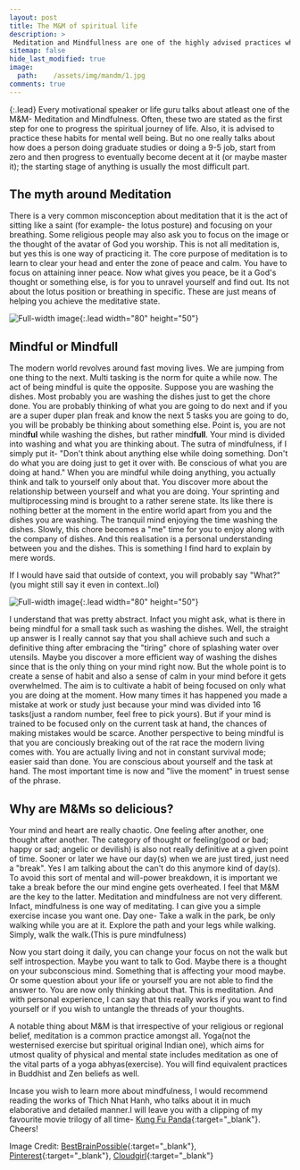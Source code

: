 ```yaml
---
layout: post
title: The M&M of spiritual life
description: >
 Meditation and Mindfullness are one of the highly advised practices when we talk about healthy living and spirituality. But there are a lot of misconceptions and myths around these. And most of us don't know how to actually do these in our daily city life. Let's discuss.
sitemap: false
hide_last_modified: true
image:
  path:    /assets/img/mandm/1.jpg
comments: true
---
```


{:.lead}
Every motivational speaker or life guru talks about atleast one of the M&M- Meditation and Mindfulness. Often, these two are stated as the first step for one to progress the spiritual journey of life. Also, it is advised to practice these habits for mental well being. But no one really talks about how does a person doing graduate studies or doing a 9-5 job, start from zero and then progress to eventually become decent at it (or maybe master it); the starting stage of anything is usually the most difficult part.

## The myth around Meditation
There is a very common misconception about meditation that it is the act of sitting like a saint (for example- the lotus posture) and focusing on your breathing. Some religious people may also ask you to focus on the image or the thought of the avatar of God you worship. This is not all meditation is, but yes this is one way of practicing it. The core purpose of meditation is to learn to clear your head and enter the zone of peace and calm. You have to focus on attaining inner peace. Now what gives you peace, be it a God's thought or something else, is for you to unravel yourself and find out. Its not about the lotus position or breathing in specific. These are just means of helping you achieve the meditative state. 

![Full-width image](/blog/assets/img/mandm/2.jpg){:.lead width="80" height="50"} 

## Mindful or Mindfull
The modern world revolves around fast moving lives. We are jumping from one thing to the next. Multi tasking is the norm for quite a while now. The act of being mindful is quite the opposite. Suppose you are washing the dishes. Most probably you are washing the dishes just to get the chore done. You are probably thinking of what you are going to do next and if you are a super duper plan freak and know the next 5 tasks you are going to do, you will be probably be thinking about something else. Point is, you are not mind<strong>ful</strong> while washing the dishes, but rather mind<strong>full</strong>. Your mind is divided into washing and what you are thinking about. The sutra of mindfulness, if I simply put it- "Don't think about anything else while doing something. Don't do what you are doing just to get it over with. Be conscious of what you are doing at hand." When you are mindful while doing anything, you actually think and talk to yourself only about that. You discover more about the relationship between yourself and what you are doing. Your sprinting and multiprocessing mind is brought to a rather serene state. Its like there is nothing better at the moment in the entire world apart from you and the dishes you are washing. The tranquil mind enjoying the time washing the dishes. Slowly, this chore becomes a "me" time for you to enjoy along with the company of dishes. And this realisation is a personal understanding between you and the dishes. This is something I find hard to explain by mere words.

If I would have said that outside of context, you will probably say "What?"(you might still say it even in context..lol)

![Full-width image](/blog/assets/img/mandm/3.jpg){:.lead width="80" height="50"}

I understand that was pretty abstract. Infact you might ask, what is there in being mindful for a small task such as washing the dishes.  Well, the straight up answer is I really cannot say that you shall achieve such and such a definitive thing after embracing the "tiring" chore of splashing water over utensils. Maybe you discover a more efficient way of washing the dishes since that is the only thing on your mind right now. But the whole point is to create a sense of habit and also a sense of calm in your mind before it gets overwhelmed. The aim is to cultivate a habit of being focused on only what you are doing at the moment. How many times it has happened you made a mistake at work or study just because your mind was divided into 16 tasks(just a random number, feel free to pick yours). But if your mind is trained to be focused only on the current task at hand, the chances of making mistakes would be scarce. Another perspective to being mindful is that you are conciously breaking out of the rat race the modern living comes with. You are actually living and not in constant survival mode; easier said than done. You are conscious about yourself and the task at hand. The most important time is now and "live the moment" in truest sense of the phrase. 

## Why are M&Ms so delicious? 
Your mind and heart are really chaotic. One feeling after another, one thought after another. The category of thought or feeling(good or bad; happy or sad; angelic or devilish)  is also not really definitive at a given point of time. Sooner or later we have our day(s) when we are just tired, just need a "break". Yes I am talking about the can't do this anymore kind of day(s). To avoid this sort of mental and will-power breakdown, it is important we take a break before the our mind engine gets overheated. I feel that M&M are the key to the latter. Meditation and mindfulness are not very different. Infact, mindfulness is one way of meditating. I can give you a simple exercise incase you want one. Day one- Take a walk in the park, be only walking while you are at it. Explore the path and your legs while walking. Simply, walk the walk.(This is pure mindfulness)

Now you start doing it daily, you can change your focus on not the walk but self introspection. Maybe you want to talk to God. Maybe there is a thought on your subconscious mind. Something that is affecting your mood maybe. Or some question about your life or yourself you are not able to find the answer to. You are now only thinking about that. This is meditation. And with personal experience, I can say that this really works if you want to find yourself or if you wish to untangle the threads of your thoughts.

A notable thing about M&M is that irrespective of your religious or regional belief, meditation is a common practice amongst all. Yoga(not the westernised exercise but spiritual original Indian one), which aims for utmost quality of physical and mental state includes meditation as one of the vital parts of a yoga abhyas(exercise). You will find equivalent practices in Buddhist and Zen beliefs as well.

Incase you wish to learn more about mindfulness, I would recommend reading the works of Thich Nhat Hanh, who talks about it in much elaborative and detailed manner.I will leave you with a clipping of my favourite movie trilogy of all time- [Kung Fu Panda](https://www.youtube.com/watch?v=8lAKfUD169U){:target="_blank"}. Cheers!

Image Credit: [BestBrainPossible](https://thebestbrainpossible.com/){:target="_blank"}, [Pinterest](https://pinterest.com/){:target="_blank"}, [Cloudgirl](https://www.cloudigirl.com/){:target="_blank"}
  



 
